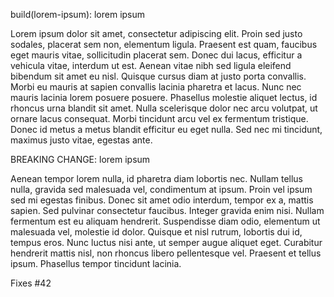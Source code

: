 <!--
Commit Message Header :

The header is mandatory and must conform to the Commit Message Header format.
<type>(<scope>): <short summary>
  │       │             │
  │       │             └─⫸ Summary in present tense. Not capitalized. No period at the end.
  │       │
  │       └─⫸ Commit Scope: deps|templates|github-actions|displays_settings|speakers_settings
  │
  └─⫸ Commit Type: build|ci|docs|feat|fix|perf|refactor|test

The <type> and <summary> fields are mandatory, the (<scope>) field is optional.

Type :
Must be one of the following:
| Type     | Description                                                                                        |
| -------- | -------------------------------------------------------------------------------------------------- |
| build    | Changes that affect the build system or external dependencies (example scopes: deps, build-script) |
| ci       | Changes to our CI configuration files and scripts (examples: Github Actions, Dependabot)           |
| docs     | Documentation only changes                                                                         |
| feat     | A new feature                                                                                      |
| fix      | A bug fix                                                                                          |
| perf     | A code change that improves performance                                                            |
| refactor | A code change that neither fixes a bug nor adds a feature                                          |
| test     | Adding missing tests or correcting existing tests                                                  |

Scope :
The scope should be the name of the module affected (as perceived by the person reading the changelog generated from commit messages).

The following is the list of supported scopes:

There are currently a few exceptions to the "use module name" rule:
  - changelog: used for updating the release notes in CHANGELOG.md
  - none/empty string: useful for test and refactor changes that are done across all packages (e.g. test: add missing unit tests) and for docs changes that are not related to a specific package (e.g. docs: fix typo in template).

Summary :
Use the summary field to provide a succinct description of the change:
  - use the imperative, present tense: "change" not "changed" nor "changes"
  - don't capitalize the first letter
  - no dot (.) at the end
-->
build(lorem-ipsum): lorem ipsum

<!--
Commit Message Body :

The body is mandatory for all commits except for those of type "docs". When the body is present it must be at least 20 characters long and must conform to the Commit Message Body format.
Just as in the summary, use the imperative, present tense: "fix" not "fixed" nor "fixes".

Explain the motivation for the change in the commit message body. This commit message should explain why you are making the change. You can include a comparison of the previous behavior with the new behavior in order to illustrate the impact of the change.

Just as in the summary, use the imperative, present tense: "fix" not "fixed" nor "fixes".

Explain the motivation for the change in the commit message body. This commit message should explain why you are making the change. You can include a comparison of the previous behavior with the new behavior in order to illustrate the impact of the change.
-->
Lorem ipsum dolor sit amet, consectetur adipiscing elit. Proin sed justo sodales, placerat sem non, elementum ligula. Praesent est quam, faucibus eget mauris vitae, sollicitudin placerat sem. Donec dui lacus, efficitur a vehicula vitae, interdum ut est. Aenean vitae nibh sed ligula eleifend bibendum sit amet eu nisl. Quisque cursus diam at justo porta convallis. Morbi eu mauris at sapien convallis lacinia pharetra et lacus. Nunc nec mauris lacinia lorem posuere posuere. Phasellus molestie aliquet lectus, id rhoncus urna blandit sit amet. Nulla scelerisque dolor nec arcu volutpat, ut ornare lacus consequat. Morbi tincidunt arcu vel ex fermentum tristique. Donec id metus a metus blandit efficitur eu eget nulla. Sed nec mi tincidunt, maximus justo vitae, egestas ante.

<!--
Commit Message Footer :

The footer is optional. The Commit Message Footer format describes what the footer is used for and the structure it must have.
The footer can contain information about breaking changes and deprecations and is also the place to reference GitHub issues and other PRs that this commit closes or is related to.

For example:
BREAKING CHANGE: <breaking change summary>
<BLANK LINE>
<breaking change description + migration instructions>
<BLANK LINE>
<BLANK LINE>
Fixes #<issue number> 

or

DEPRECATED: <what is deprecated>
<BLANK LINE>
<deprecation description + recommended update path>
<BLANK LINE>
<BLANK LINE>
Closes #<pr number>

Breaking Change section should start with the phrase BREAKING CHANGE: followed by a brief summary of the breaking change, a blank line, and a detailed description of the breaking change that also includes migration instructions.

Similarly, a Deprecation section should start with DEPRECATED: followed by a short description of what is deprecated, a blank line, and a detailed description of the deprecation that also mentions the recommended update path.
-->
BREAKING CHANGE: lorem ipsum

Aenean tempor lorem nulla, id pharetra diam lobortis nec. Nullam tellus nulla, gravida sed malesuada vel, condimentum at ipsum. Proin vel ipsum sed mi egestas finibus. Donec sit amet odio interdum, tempor ex a, mattis sapien. Sed pulvinar consectetur faucibus. Integer gravida enim nisi. Nullam fermentum est eu aliquam hendrerit. Suspendisse diam odio, elementum ut malesuada vel, molestie id dolor. Quisque et nisl rutrum, lobortis dui id, tempus eros. Nunc luctus nisi ante, ut semper augue aliquet eget. Curabitur hendrerit mattis nisl, non rhoncus libero pellentesque vel. Praesent et tellus ipsum. Phasellus tempor tincidunt lacinia.


Fixes #42

<!--
Revert commits

If the commit reverts a previous commit, it should begin with revert: , followed by the header of the reverted commit.

The content of the commit message body should contain:

    information about the SHA of the commit being reverted in the following format: This reverts commit <SHA>,
    a clear description of the reason for reverting the commit message.
-->

<!-- Acknowledgment : https://github.com/angular/angular/blob/16fa9839890f9862bbe86e465add0e2a99c214e9/contributing-docs/commit-message-guidelines.md -->